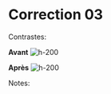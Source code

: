 <!-- .slide: class="exercice small" -->

# Correction 03

Contrastes:

**Avant**
![h-200](./assets/images/contrast-before.png)

**Après**
![h-200](./assets/images/contrast-after.png)

Notes:
